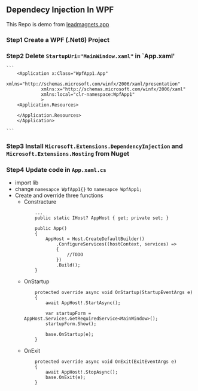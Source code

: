 ## Dependecy Injection In WPF

This Repo is demo from [leadmagnets.app](https://www.youtube.com/watch?v=dLR_D2IJE1M)

### Step1 Create a WPF (.Net6) Project
### Step2 Delete  `StartupUri="MainWindow.xaml"` in `App.xaml'
	```
	    <Application x:Class="WpfApp1.App"
                 xmlns="http://schemas.microsoft.com/winfx/2006/xaml/presentation"
                 xmlns:x="http://schemas.microsoft.com/winfx/2006/xaml"
                 xmlns:local="clr-namespace:WpfApp1"
                 >
        <Application.Resources>
             
        </Application.Resources>
        </Application>

	```
### Step3 Install `Microsoft.Extensions.DependencyInjection` and `Microsoft.Extensions.Hosting` from Nuget
### Step4 Update code in `App.xaml.cs`
-   import lib
-   change `namesapce WpfApp1{}`  to `namesapce WpfApp1;`
-   Create and override three functions
    -   Constracture
        ```
            ...
            public static IHost? AppHost { get; private set; }

            public App()
            {
                AppHost = Host.CreateDefaultBuilder()
                    .ConfigureServices((hostContext, services) =>
                    {
                        //TODO
                    })
                    .Build();
            }
        ```
    -   OnStartup
        ```
            protected override async void OnStartup(StartupEventArgs e)
            {
                await AppHost!.StartAsync();

                var startupForm = AppHost.Services.GetRequiredService<MainWindow>();
                startupForm.Show();

                base.OnStartup(e);
            }
        ```
    -   OnExit
        ```
            protected override async void OnExit(ExitEventArgs e)
            {
                await AppHost!.StopAsync();
                base.OnExit(e);
            }
        ```

